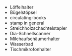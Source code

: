 * Löffelhalter
* Bügelstöpsel
* circulating-books
* stamp in general
* Streichholzschachtelstapler
* Dia-Schnellscanner
* Milchaufschäumerhalter
* Wasserbad
* Tischmikrofonhalter

